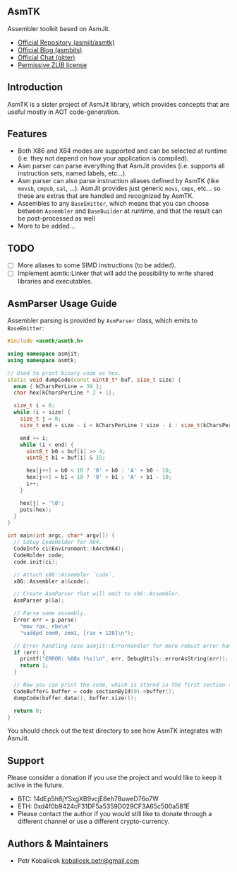 AsmTK
-----

Assembler toolkit based on AsmJit.

  * [Official Repository (asmjit/asmtk)](https://github.com/asmjit/asmtk)
  * [Official Blog (asmbits)](https://asmbits.blogspot.com/ncr)
  * [Official Chat (gitter)](https://gitter.im/asmjit/asmjit)
  * [Permissive ZLIB license](./LICENSE.md)

Introduction
------------

AsmTK is a sister project of AsmJit library, which provides concepts that are useful mostly in AOT code-generation.

Features
--------

  * Both X86 and X64 modes are supported and can be selected at runtime (i.e. they not depend on how your application is compiled).
  * Asm parser can parse everything that AsmJit provides (i.e. supports all instruction sets, named labels, etc...).
  * Asm parser can also parse instruction aliases defined by AsmTK (like `movsb`, `cmpsb`, `sal`, ...). AsmJit provides just generic `movs`, `cmps`, etc... so these are extras that are handled and recognized by AsmTK.
  * Assembles to any `BaseEmitter`, which means that you can choose between `Assembler` and `BaseBuilder` at runtime, and that the result can be post-processed as well
  * More to be added...

TODO
----

  * [ ] More aliases to some SIMD instructions (to be added).
  * [ ] Implement asmtk::Linker that will add the possibility to write shared libraries and executables.

AsmParser Usage Guide
---------------------

Assembler parsing is provided by `AsmParser` class, which emits to `BaseEmitter`:

```C++
#include <asmtk/asmtk.h>

using namespace asmjit;
using namespace asmtk;

// Used to print binary code as hex.
static void dumpCode(const uint8_t* buf, size_t size) {
  enum { kCharsPerLine = 39 };
  char hex[kCharsPerLine * 2 + 1];

  size_t i = 0;
  while (i < size) {
    size_t j = 0;
    size_t end = size - i < kCharsPerLine ? size - i : size_t(kCharsPerLine);

    end += i;
    while (i < end) {
      uint8_t b0 = buf[i] >> 4;
      uint8_t b1 = buf[i] & 15;

      hex[j++] = b0 < 10 ? '0' + b0 : 'A' + b0 - 10;
      hex[j++] = b1 < 10 ? '0' + b1 : 'A' + b1 - 10;
      i++;
    }

    hex[j] = '\0';
    puts(hex);
  }
}

int main(int argc, char* argv[]) {
  // Setup CodeHolder for X64.
  CodeInfo ci(Environment::kArchX64);
  CodeHolder code;
  code.init(ci);

  // Attach x86::Assembler `code`.
  x86::Assembler a(&code);

  // Create AsmParser that will emit to x86::Assembler.
  AsmParser p(&a);

  // Parse some assembly.
  Error err = p.parse(
    "mov rax, rbx\n"
    "vaddpd zmm0, zmm1, [rax + 128]\n");

  // Error handling (use asmjit::ErrorHandler for more robust error handling).
  if (err) {
    printf("ERROR: %08x (%s)\n", err, DebugUtils::errorAsString(err));
    return 1;
  }

  // Now you can print the code, which is stored in the first section (.text).
  CodeBuffer& buffer = code.sectionById(0)->buffer();
  dumpCode(buffer.data(), buffer.size());

  return 0;
}
```

You should check out the test directory to see how AsmTK integrates with AsmJit.

Support
-------

Please consider a donation if you use the project and would like to keep it active in the future.

  * BTC: 14dEp5h8jYSxgXB9vcjE8eh78uweD76o7W
  * ETH: 0xd4f0b9424cF31DF5a5359D029CF3A65c500a581E
  * Please contact the author if you would still like to donate through a different channel or use a different crypto-currency.

Authors & Maintainers
---------------------

  * Petr Kobalicek <kobalicek.petr@gmail.com>
